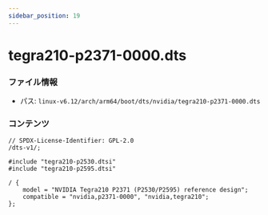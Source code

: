 ```yaml
---
sidebar_position: 19
---
```

# tegra210-p2371-0000.dts

### ファイル情報

- パス: `linux-v6.12/arch/arm64/boot/dts/nvidia/tegra210-p2371-0000.dts`

### コンテンツ

```dts
// SPDX-License-Identifier: GPL-2.0
/dts-v1/;

#include "tegra210-p2530.dtsi"
#include "tegra210-p2595.dtsi"

/ {
	model = "NVIDIA Tegra210 P2371 (P2530/P2595) reference design";
	compatible = "nvidia,p2371-0000", "nvidia,tegra210";
};

```

